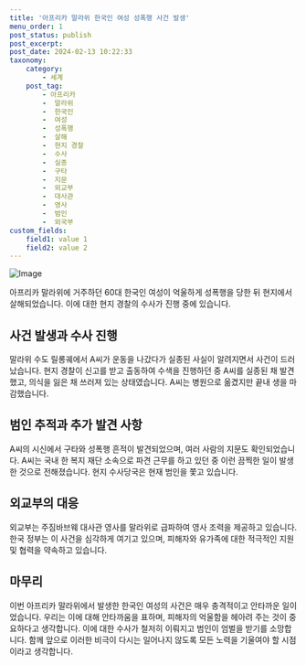 ```yaml
---
title: '아프리카 말라위 한국인 여성 성폭행 사건 발생'
menu_order: 1
post_status: publish
post_excerpt: 
post_date: 2024-02-13 10:22:33
taxonomy:
    category:
        - 세계
    post_tag:
        - 아프리카
        -  말라위
        -  한국인
        -  여성
        -  성폭행
        -  살해
        -  현지 경찰
        -  수사
        -  실종
        -  구타
        -  지문
        -  외교부
        -  대사관
        -  영사
        -  범인
        -  외국부
custom_fields:
    field1: value 1
    field2: value 2
---
```


![Image](https://imgnews.pstatic.net/image/660/2024/02/12/0000055437_001_20240212215801711.jpg?type=w647)

아프리카 말라위에 거주하던 60대 한국인 여성이 억울하게 성폭행을 당한 뒤 현지에서 살해되었습니다. 이에 대한 현지 경찰의 수사가 진행 중에 있습니다.
## 사건 발생과 수사 진행
말라위 수도 릴롱궤에서 A씨가 운동을 나갔다가 실종된 사실이 알려지면서 사건이 드러났습니다. 현지 경찰이 신고를 받고 출동하여 수색을 진행하던 중 A씨를 실종된 채 발견했고, 의식을 잃은 채 쓰러져 있는 상태였습니다. A씨는 병원으로 옮겼지만 끝내 생을 마감했습니다.
## 범인 추적과 추가 발견 사항
A씨의 시신에서 구타와 성폭행 흔적이 발견되었으며, 여러 사람의 지문도 확인되었습니다. A씨는 국내 한 복지 재단 소속으로 파견 근무를 하고 있던 중 이런 끔찍한 일이 발생한 것으로 전해졌습니다. 현지 수사당국은 현재 범인을 쫓고 있습니다.
## 외교부의 대응
외교부는 주짐바브웨 대사관 영사를 말라위로 급파하여 영사 조력을 제공하고 있습니다. 한국 정부는 이 사건을 심각하게 여기고 있으며, 피해자와 유가족에 대한 적극적인 지원 및 협력을 약속하고 있습니다.
## 마무리
이번 아프리카 말라위에서 발생한 한국인 여성의 사건은 매우 충격적이고 안타까운 일이었습니다. 우리는 이에 대해 안타까움을 표하며, 피해자의 억울함을 헤아려 주는 것이 중요하다고 생각합니다. 이에 대한 수사가 철저히 이뤄지고 범인이 엄벌을 받기를 소망합니다. 함께 앞으로 이러한 비극이 다시는 일어나지 않도록 모든 노력을 기울여야 할 시점이라고 생각합니다.
